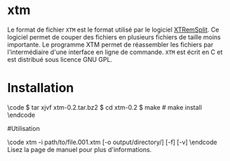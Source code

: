 # xtm

Le format de fichier `XTM` est le format utilisé par le logiciel [XTRemSplit](http://xtremsplit.fr/xtremsplit-accueil.html). Ce logiciel permet de couper des fichiers en plusieurs fichiers de taille moins importante. Le programme XTM permet de réassembler les fichiers par l'intermédiaire d'une interface en ligne de commande.
`XTM` est écrit en C et est distribué sous licence GNU GPL.

# Installation

\code $ tar xjvf xtm-0.2.tar.bz2
$ cd xtm-0.2
$ make
\# make install \endcode

#Utilisation

\code xtm -i path/to/file.001.xtm \[-o output/directory/\] \[-f\] \[-v\] \\endcode
Lisez la page de manuel pour plus d'informations.
